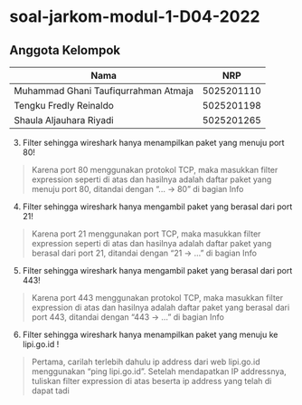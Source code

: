 # soal-jarkom-modul-1-D04-2022 

## Anggota Kelompok
| **Nama** | **NRP** |
| ------ | ------ |
| Muhammad Ghani Taufiqurrahman Atmaja | 5025201110 |
| Tengku Fredly Reinaldo | 5025201198 |
| Shaula Aljauhara Riyadi | 5025201265 |

3. Filter sehingga wireshark hanya menampilkan paket yang menuju port 80! 
> Karena port 80 menggunakan protokol TCP, maka masukkan filter expression seperti di
atas dan hasilnya adalah daftar paket yang menuju port 80, ditandai dengan “... -> 80” di
bagian Info

4. Filter sehingga wireshark hanya mengambil paket yang berasal dari port 21!
> Karena port 21 menggunakan port TCP, maka masukkan filter expression seperti di atas
dan hasilnya adalah daftar paket yang berasal dari port 21, ditandai dengan “21 -> …” di
bagian Info

5. Filter sehingga wireshark hanya mengambil paket yang berasal dari port 443!
> Karena port 443 menggunakan protokol TCP, maka masukkan filter expression di atas
dan hasilnya adalah daftar paket yang berasal dari port 443, ditandai dengan “443 -> …”
di bagian Info

6. Filter sehingga wireshark hanya menampilkan paket yang menuju ke lipi.go.id !
> Pertama, carilah terlebih dahulu ip address dari web lipi.go.id menggunakan “ping
lipi.go.id”. Setelah mendapatkan IP addressnya, tuliskan filter expression di atas beserta
ip address yang telah di dapat tadi

